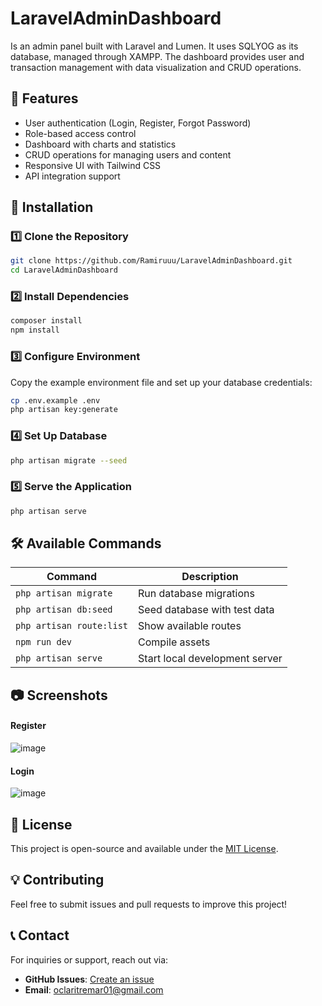 # LaravelAdminDashboard
Is an admin panel built with Laravel and Lumen. It uses SQLYOG as its database, managed through XAMPP. The dashboard provides user and transaction management with data visualization and CRUD operations.

## 🚀 Features
- User authentication (Login, Register, Forgot Password)
- Role-based access control
- Dashboard with charts and statistics
- CRUD operations for managing users and content
- Responsive UI with Tailwind CSS
- API integration support

## 📌 Installation

### 1️⃣ Clone the Repository
```sh
git clone https://github.com/Ramiruuu/LaravelAdminDashboard.git
cd LaravelAdminDashboard
```

### 2️⃣ Install Dependencies
```sh
composer install
npm install
```

### 3️⃣ Configure Environment
Copy the example environment file and set up your database credentials:
```sh
cp .env.example .env
php artisan key:generate
```

### 4️⃣ Set Up Database
```sh
php artisan migrate --seed
```

### 5️⃣ Serve the Application
```sh
php artisan serve
```

## 🛠️ Available Commands
| Command | Description |
|---------|-------------|
| `php artisan migrate` | Run database migrations |
| `php artisan db:seed` | Seed database with test data |
| `php artisan route:list` | Show available routes |
| `npm run dev` | Compile assets |
| `php artisan serve` | Start local development server |

## 📷 Screenshots

#### Register
![image](https://github.com/user-attachments/assets/bd3c08a9-2476-46ff-8d9d-ae388f6d9a95)

#### Login 
![image](https://github.com/user-attachments/assets/3627b88f-1adf-4a12-88ac-0aa1944323f4)


## 📜 License
This project is open-source and available under the [MIT License](LICENSE).

## 💡 Contributing
Feel free to submit issues and pull requests to improve this project!

## 📞 Contact
For inquiries or support, reach out via:
- **GitHub Issues**: [Create an issue](https://github.com/Ramiruuu/LaravelAdminDashboard/issues)
- **Email**: oclaritremar01@gmail.com

